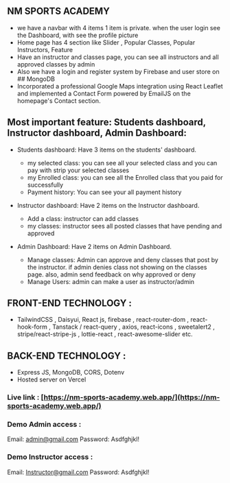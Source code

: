 ## NM SPORTS ACADEMY
 * we have a navbar with 4 items 1 item is private. when the user login see the Dashboard, with see the profile picture 
 *  Home page has 4 section like Slider , Popular Classes, Popular Instructors,  Feature 
 * Have an instructor and classes page, you can see all instructors and all approved classes by admin 
 * Also we have a login and register system by Firebase and user store on ## MongoDB
 * Incorporated a professional Google Maps integration using React Leaflet and implemented a Contact Form powered by EmailJS on the homepage's Contact section.
 

 ## Most important feature: Students dashboard, Instructor dashboard, Admin Dashboard:
 
  * Students dashboard:  Have 3 items on the students' dashboard. 
    * my selected class: you can see all your selected class and you can pay with strip your selected classes
    * my Enrolled class: you can see all the Enrolled class that you paid for successfully 
    * Payment history: You can see your all payment history 

  * Instructor dashboard:  Have 2 items on the Instructor dashboard. 
    * Add a class: instructor can add classes 
    * my classes: instructor sees all posted classes that have pending and approved

  * Admin Dashboard: Have 2 items on Admin Dashboard. 
    * Manage classes: Admin can approve and deny classes that post by the instructor. if admin denies class not showing on the classes page. also, admin send feedback on why approved or deny 
    * Manage Users: admin can make a user as instructor/admin 

## FRONT-END TECHNOLOGY : 
  * TailwindCSS , Daisyui,  React js, firebase ,  react-router-dom , react-hook-form , Tanstack / react-query , axios, react-icons , sweetalert2 , stripe/react-stripe-js , lottie-react , react-awesome-slider  etc.

## BACK-END TECHNOLOGY : 
  * Express JS, MongoDB, CORS, Dotenv
  * Hosted server on Vercel 

  ### Live link : [https://nm-sports-academy.web.app/](https://nm-sports-academy.web.app/)

   ### Demo Admin access :
   Email: admin@gmail.com
   Password: Asdfghjkl!
   
   ### Demo Instructor access :
   Email: 	Instructor@gmail.com
   Password: Asdfghjkl!
        
